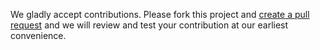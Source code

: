 
We gladly accept contributions.  Please fork this project and [create a pull request](https://help.github.com/articles/creating-a-pull-request/) and we will review and test your contribution at our earliest convenience.  